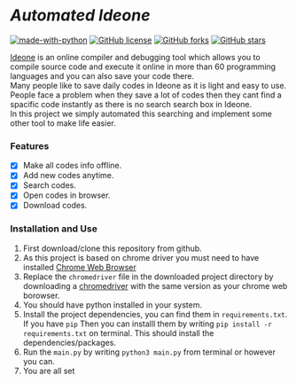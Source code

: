 # *Automated Ideone*

[![made-with-python](https://img.shields.io/badge/Made%20with-Python-1f425f.svg)](https://www.python.org/)
[![GitHub license](https://img.shields.io/github/license/ShouravAhmed/automated-ideone.svg)](https://github.com/ShouravAhmed/automated-ideone/blob/main/LICENSE)
[![GitHub forks](https://img.shields.io/github/forks/ShouravAhmed/automated-ideone.svg?style=social&label=Fork)](https://github.com/ShouravAhmed/automated-ideone)
[![GitHub stars](https://img.shields.io/github/stars/ShouravAhmed/automated-ideone.svg?style=social&label=Stars)](https://github.com/ShouravAhmed/automated-ideone)

[Ideone](https://www.ideone.com) is an online compiler and debugging tool which allows you to compile source code and execute it online in more than 60 programming languages and you can also save your code there.\
Many people like to save daily codes in Ideone as it is light and easy to use. People face a problem when they save a lot of codes then they cant find a spacific code instantly as there is no search search box in Ideone.\
In this project we simply automated this searching and implement some other tool to make life easier.

### Features

* [x] Make all codes info offline.
* [x] Add new codes anytime.
* [x] Search codes.
* [x] Open codes in browser.
* [x] Download codes.

### Installation and Use

1. First download/clone this repository from github.
3. As this project is based on chrome driver you must need to have installed [Chrome Web Browser](https://www.google.com/chrome/)
4. Replace the ```chromedriver``` file in the downloaded project directory by downloading a [chromedriver](https://chromedriver.chromium.org/downloads) with the same version as your chrome web borowser.
5. You should have python installed in your system.
6. Install the project dependencies, you can find them in ```requirements.txt```. If you have ```pip``` Then you can installl them by writing ```pip install -r requirements.txt``` on terminal. This should install the dependencies/packages.
7. Run the ```main.py``` by writing ```python3 main.py``` from terminal or however you can.
8. You are all set
